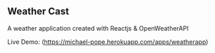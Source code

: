 ## Weather Cast
A weather application created with Reactjs & OpenWeatherAPI

Live Demo: (https://michael-pope.herokuapp.com/apps/weatherapp)
